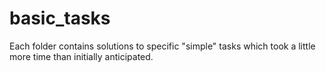 # basic_tasks
Each folder contains solutions to specific "simple" tasks which took a little more time than initially anticipated.
